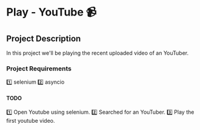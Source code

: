 # Play - YouTube 📹

## Project Description
In this project we'll be playing the recent uploaded video of an YouTuber.

### Project Requirements
1️⃣ selenium 
2️⃣ asyncio

#### TODO
1️⃣ Open Youtube using selenium. 
2️⃣ Searched for an YouTuber.
3️⃣ Play the first youtube video.

